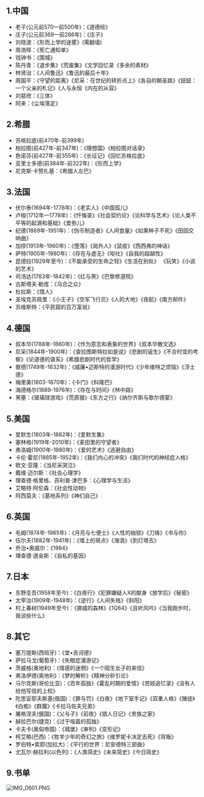## 1.中国
- 老子(公元前570—前500年)：《道德经》
- 庄子(公元前369—前286年)：《庄子》
- 刘晓波：《形而上学的迷雾》(需翻墙)
- 周浩晖：《死亡通知单》
- 钱钟书：《围城》
- 陈丹青：《退步集》《荒废集》《文学回忆录《多余的素材》
- 林贤治：《人间鲁迅》《鲁迅的最后十年》
- 周国平：《守望的距离》《尼采：在世纪的转折点上》《各自的朝圣路》《妞妞：一个父亲的札记》《人与永恒《内在的从容》
- 刘慈欣：《三体》
- 阿来：《尘埃落定》

## 2.希腊
- 苏格拉底(前470年-前399年)
- 柏拉图(前427年-前347年)：《理想国》《柏拉图对话录》
- 色诺芬(前427年-前355年)：《长征记》《回忆苏格拉底》
- 亚里士多德(前384年-前322年)：《形而上学》
- 尼克斯·卡赞扎基：《希腊人左巴》

## 3.法国
- 伏尔泰(1694年-1778年)：《老实人》《中国孤儿》
- 卢梭(1712年—1778年)：《忏悔录》《社会契约论》《论科学与艺术》《论人类不平等的起源和基础》《爱弥儿》
- 纪德(1869年-1951年)：《伪币制造者》《人间食量》《如果种子不死》《田园交响曲》
- 加缪(1913年-1960年)：《堕落》《局外人》《鼠疫》《西西弗的神话》
- 萨特(1905年-1980年)：《存在与虚无》《呕吐》《自我的超越性》
- 昆德拉(1929年至今)：《不能承受的生命之轻》《生活在别处》
《玩笑》《小说的艺术》
- 司汤达(1783年-1842年)：《红与黑》《巴黎修道院》
- 古斯塔夫·勒庞：《乌合之众》
- 杜拉斯：《情人》
- 圣埃克苏佩里：《小王子》《空军飞行员》《人的大地》《夜航》《南方邮件》
- 苏维斯特：《平民窟的百万富翁》

## 4.德国
- 叔本华(1788年-1860年)：《作为意志和表象的世界》《叔本华散文选》
- 尼采(1844年-1900年)：《查拉图斯特拉如是说》《悲剧的诞生》《不合时宜的考察》《论道德的谱系》《希腊悲剧时代的哲学》
- 歌德(1749年-1832年)：《威廉•迈斯特的漫游时代》《少年维特之烦恼》《浮士德》
- 梅里美(1803-1870年)：《卡门》《科隆巴》
- 海德格尔(1889-1976年)：《存在与时间》《林中路》
- 黑塞：《玻璃球游戏》《荒原狼》《东方之行》《纳尔齐斯与歌尔德蒙》

## 5.美国
- 爱默生(1803年-1882年)：《爱默生集》
- 塞林格(1919年-2010年)：《麦田里的守望者》
- 弗洛姆(1900年-1980年)：《爱的艺术》《逃避自由》
- 卡伦·霍尼(1885年-1952年)：《我们内心的冲突》《我们时代的神经症人格》
- 欧文·亚隆：《当尼采哭泣》
- 戴维·迈尔斯：《社会心理学》
- 理查德·格里格、菲利普·津巴多：《心理学与生活》
- 艾略特·阿伦森：《社会性动物》
- 阿西莫夫：《基地系列》《神们自己》

## 6.英国
- 毛姆(1874年-1965年)：《月亮与七便士》《人性的枷锁》《刀锋》《书与你》
- 伍尔夫(1882年-1941年)：《墙上的斑点》《海浪》《到灯塔去》
- 乔治•奥威尔：《1984》
- 理查德·道金斯：《自私的基因》

## 7.日本
- 东野圭吾(1958年至今)：《白夜行》《犯罪嫌疑人X的献身《放学后》《秘密》
- 太宰治(1909年-1948年)：《逆行》《人间失格》《斜阳》
- 村上春树(1949年至今)：《挪威的森林》《1Q84》《且听风吟》《当我跑步时，我谈些什么》

## 8.其它
- 塞万提斯(西班牙)：《堂•吉诃德》
- 萨拉马戈(葡萄牙)：《失眠症漫游记》
- 茨威格(奥地利)：《情感的迷惘》《一个陌生女子的来信》
- 弗洛伊德(奥地利)：《梦的解析》《精神分析引论》
- 马尔克斯(哥伦比亚)：《百年孤独》《霍乱时期的爱情》《苦妓追忆录》《没有人给他写信的上校》
- 陀思妥耶夫斯基(俄国)：《罪与罚》《白夜》《地下室手记》《双重人格》《赌徒》《白痴》《群魔》《卡拉马佐夫兄弟》
- 屠格涅夫(俄国)：《父与子》《前夜》《猎人日记》《贵族之家》
- 赫拉巴尔(捷克)：《过于喧嚣的孤独》
- 卡夫卡(奥匈帝国)：《城堡》《审判》《变形记》
- 柯艾略(巴西)：《牧羊少年的奇幻之旅》《维罗妮卡决定去死》《背叛》
- 罗伯特•索耶(加拉大)：《平行的世界：尼安德特三部曲》
- 尤瓦尔·赫拉利(以色列)：《人类简史》《未来简史》《今日简史》

## 9.书单
![IMG_0601.PNG](https://upload-images.jianshu.io/upload_images/5548372-4b77d26a83f6f206.PNG?imageMogr2/auto-orient/strip%7CimageView2/2/w/500)